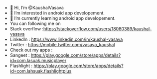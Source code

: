 - 👋 Hi, I’m @KaushalVasava
- 👀 I’m interested in android app developement.
- 🌱 I’m currently learning android app developement.
- You can following me on 
- Stack overflow :https://stackoverflow.com/users/18080389/kaushal-vasava
- LinkedIn : https://www.linkedin.com/in/kaushal-vasava
- Twitter : https://mobile.twitter.com/vasava_kaushal
- Check out my apps :
- Sangeet : https://play.google.com/store/apps/details?id=com.lasuak.musicplayer
- Flashlight : https://play.google.com/store/apps/details?id=com.lahsuak.flashlightplus
